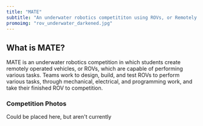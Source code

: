 ```yaml
---
title: "MATE"
subtitle: "An underwater robotics competititon using ROVs, or Remotely Operated Vehicles"
promoimg: "rov_underwater_darkened.jpg"
---
```


## What is MATE?
MATE is an underwater robotics competition in which students create remotely
operated vehicles, or ROVs, which are capable of performing various tasks.
Teams work to design, build, and test ROVs to perform various tasks, through
mechanical, electrical, and programming work, and take their finished
ROV to competition.

### Competition Photos
Could be placed here, but aren't currently
